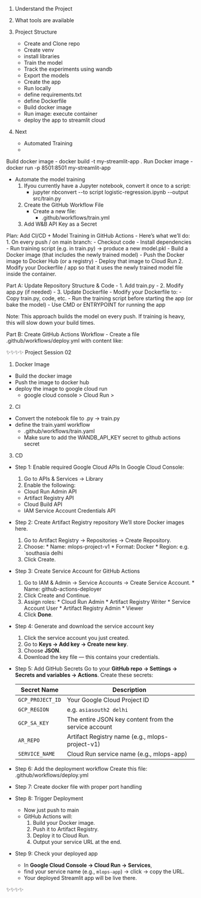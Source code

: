 1. Understand the Project
2. What tools are available
3. Project Structure
    - Create and Clone repo
    - Create venv
    - install libraries
    - Train the model
    - Track the experiments using wandb
    - Export the models
    - Create the app
    - Run locally
    - define requirements.txt
    - define Dockerfile
    - Build docker image
    - Run image: execute container
    - deploy the app to streamlit cloud
    
4. Next
    - Automated Training
    - 



Build docker image
    - docker build -t my-streamlit-app .
Run Docker image
    - docker run -p 8501:8501 my-streamlit-app


- Automate the model training
    1. Ifyou currently have a Jupyter notebook, convert it once to a script:
        - jupyter nbconvert --to script logistic-regression.ipynb --output src/train.py
    2. Create the GitHub Workflow File
        - Create a new file:
            - .github/workflows/train.yml
    3. Add W&B API Key as a Secret



Plan: Add CI/CD + Model Training in GitHub Actions
    - Here’s what we’ll do:
    1. On every push / on main branch:
        - Checkout code
        - Install dependencies
        - Run training script (e.g. in train.py) → produce a new model.pkl
        - Build a Docker image (that includes the newly trained model)
        - Push the Docker image to Docker Hub (or a registry)
        - Deploy that image to Cloud Run
    2. Modify your Dockerfile / app so that it uses the newly trained model file inside the container.


Part A: Update Repository Structure & Code
    - 1. Add train.py
    - 2. Modify app.py (if needed)
    - 3. Update Dockerfile
        - Modify your Dockerfile to:
            - Copy train.py, code, etc.
            - Run the training script before starting the app (or bake the model)
            - Use CMD or ENTRYPOINT for running the app

Note: This approach builds the model on every push. If training is heavy, this will slow down your build times. 

Part B: Create GitHub Actions Workflow
    - Create a file .github/workflows/deploy.yml with content like:


✨✨✨✨ Project Session 02

1. Docker Image
  - Build the docker image 
  - Push the image to docker hub
  - deploy the image to google cloud run
    - google cloud console > Cloud Run >  
2. CI
  - Convert the notebook file to .py -> train.py
  - define the train.yaml workflow
    - .github/workflows/train.yaml
    - Make sure to add the WANDB_API_KEY secret to github actions secret

3. CD

  - Step 1: Enable required Google Cloud APIs
    In Google Cloud Console:

    1. Go to APIs & Services → Library
    2. Enable the following:
      * Cloud Run Admin API
      * Artifact Registry API
      * Cloud Build API
      * IAM Service Account Credentials API
  
  - Step 2: Create Artifact Registry repository
      We’ll store Docker images here.
  
      1. Go to Artifact Registry → Repositories → Create Repository.
      2. Choose:
        * Name: mlops-project-v1
        * Format: Docker
        * Region: e.g. `southasia delhi
      3. Click Create.
  
  - Step 3: Create Service Account for GitHub Actions
      1. Go to IAM & Admin → Service Accounts → Create Service Account.
        * Name: github-actions-deployer
      2. Click Create and Continue.
      3. Assign roles:
        * Cloud Run Admin
        * Artifact Registry Writer
        * Service Account User
        * Artifact Registry Admin
        * Viewer
      4. Click **Done**.

  - Step 4: Generate and download the service account key
      1. Click the service account you just created.
      2. Go to **Keys → Add key → Create new key**.
      3. Choose **JSON**.
      4. Download the key file — this contains your credentials.
  
  - Step 5: Add GitHub Secrets
    Go to your **GitHub repo → Settings → Secrets and variables → Actions**.
    Create these secrets:

    | Secret Name      | Description                                              |
    | ---------------- | -------------------------------------------------------- |
    | `GCP_PROJECT_ID` | Your Google Cloud Project ID                             |
    | `GCP_REGION`     | e.g. `asiasouth2 delhi`                                       |
    | `GCP_SA_KEY`     | The entire JSON key content from the service account     |
    | `AR_REPO`        | Artifact Registry name (e.g., mlops-project-v1)              |
    | `SERVICE_NAME`   | Cloud Run service name (e.g., mlops-app) |

  - Step 6: Add the deployment workflow
    Create this file: .github/workflows/deploy.yml
  
  - Step 7: Create docker file with proper port handling
  - Step 8: Trigger Deployment
    - Now just push to main
    - GitHub Actions will:
        1. Build your Docker image.
        2. Push it to Artifact Registry.
        3. Deploy it to Cloud Run.
        4. Output your service URL at the end.
  - Step 9: Check your deployed app
      - In **Google Cloud Console → Cloud Run → Services**,
      - find your service name (e.g., `mlops-app`) → click → copy the URL.
      - Your deployed Streamlit app will be live there.

✨✨✨✨

